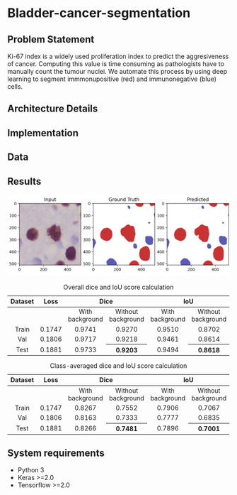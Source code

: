 # Bladder-cancer-segmentation

## Problem Statement
Ki-67 index is a widely used proliferation index to predict the aggresiveness of cancer. Computing this value is time consuming as pathologists have to manually count the tumour nuclei.
We automate this process by using deep learning to segment immmonupositive (red) and immunonegative (blue) cells. 

## Architecture Details

## Implementation
## Data

## Results
![Result](Segmented_result.png)  

<table>
  <caption align="center">Overall dice and IoU score calculation</caption>
  <thead>
    <tr>
      <th>Dataset</th><th>Loss</th><th colspan=2>Dice</th><th colspan=2>IoU</th>
    </tr>
  </thead>
  <tbody>
    <tr align="center">
      <td></td><td></td><td>With <br/>background</td><td>Without <br/>background</td><td>With <br/>background</td><td>Without <br/>background</td>
    </tr>
    <tr align="center">
      <td>Train</td>
      <td>0.1747</td> <td>0.9741</td> <td>0.9270</td> <td>0.9510</td> <td>0.8702</td>
    </tr>
    <tr align="center">
      <td>Val</td> <td>0.1806</td> <td>0.9717</td> <td>0.9218</td> <td>0.9461</td> <td>0.8614</td>
    </tr>
    <tr align="center">
      <td>Test</td>
      <td>0.1881</td> <td>0.9733</td> <th>0.9203</th> <td>0.9494</td> <th>0.8618</th>
    </tr>
  </tbody>
</table>

<table>
  <caption align="center">Class-averaged dice and IoU score calculation</caption>
  <thead>
    <tr>
      <th>Dataset</th><th>Loss</th><th colspan=2>Dice</th><th colspan=2>IoU</th>
    </tr>
  </thead>
  <tbody>
    <tr align="center">
      <td></td><td></td><td>With <br/>background</td><td>Without <br/>background</td><td>With <br/>background</td><td>Without <br/>background</td>
    </tr>
    <tr align="center">
      <td>Train</td>
      <td>0.1747</td> <td>0.8267</td> <td>0.7552</td> <td>0.7906</td> <td>0.7067</td>
    </tr>
    <tr align="center">
      <td>Val</td> <td>0.1806</td> <td>0.8163</td> <td>0.7333</td> <td>0.7777</td> <td>0.6835</td>
    </tr>
    <tr align="center">
      <td>Test</td>
      <td>0.1881</td> <td>0.8266</t> <th>0.7481</th> <td>0.7896</td> <th>0.7001</th>
    </tr>
  </tbody>
</table>


## System requirements
- Python 3
- Keras >=2.0
- Tensorflow >=2.0

